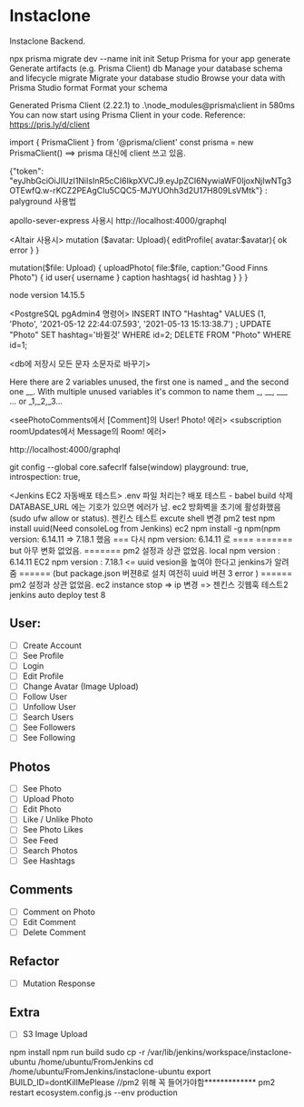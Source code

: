 # Instaclone

Instaclone Backend.

npx prisma
migrate dev --name init
init Setup Prisma for your app
generate Generate artifacts (e.g. Prisma Client)
db Manage your database schema and lifecycle
migrate Migrate your database
studio Browse your data with Prisma Studio
format Format your schema

Generated Prisma Client (2.22.1) to .\node_modules\@prisma\client in 580ms
You can now start using Prisma Client in your code. Reference: https://pris.ly/d/client

import { PrismaClient } from '@prisma/client'
const prisma = new PrismaClient() ==> prisma 대신에 client 쓰고 있음.

{"token": "eyJhbGciOiJIUzI1NiIsInR5cCI6IkpXVCJ9.eyJpZCI6NywiaWF0IjoxNjIwNTg3OTEwfQ.w-rKCZ2PEAgCIu5CQC5-MJYUOhh3d2U17H809LsVMtk"} : palyground 사용법

apollo-sever-express 사용시
http://localhost:4000/graphql

<Altair 사용시>
mutation ($avatar: Upload){
  editProfile(
  	avatar:$avatar){
ok
error
}
}

mutation($file: Upload) {
  uploadPhoto(
    file:$file,
caption:"Good Finns Photo") {
id
user{
username
}
caption
hashtags{
id
hashtag
}
}
}

node version 14.15.5

<PostgreSQL pgAdmin4 명령어>
INSERT INTO "Hashtag" VALUES
(1, 'Photo', '2021-05-12 22:44:07.593', '2021-05-13 15:13:38.7')
;
UPDATE "Photo" SET hashtag='바뀔것' WHERE id=2;
DELETE FROM "Photo" WHERE id=1;

<db에 저장시 모든 문자 소문자로 바꾸기>

<Double underScore>
Here there are 2 variables unused, the first one is named _ and the second one __. With multiple unused variables it's common to name them _, __, ___ ... or _1,_2,_3...

<seePhotoComments에서 [Comment]의 User! Photo! 에러>
<subscription roomUpdates에서 Message의 Room! 에러>

http://localhost:4000/graphql

git config --global core.safecrlf false(window)
playground: true,
introspection: true,

<Jenkins EC2 자동배포 테스트>
.env 파일 처리는?
배포 테스트 - babel build 삭제
DATABASE_URL 에는 기호가 있으면 에러가 남.
ec2 방화벽을 초기에 활성화했음(sudo ufw allow or status).
젠킨스 테스트
excute shell 변경
pm2 test
npm install uuid(Need consoleLog from Jenkins)
ec2 npm install -g npm(npm version: 6.14.11 => 7.18.1 했음
=== 다시 npm version: 6.14.11 로 ====
======= but 아무 변화 없었음.
======= pm2 설정과 상관 없었음.
local npm version : 6.14.11
EC2 npm version : 7.18.1
<= uuid vesion을 높여야 한다고 jenkins가 알려줌
====== (but package.json 버젼8로 설치 여전히 uuid 버젼 3 error )
====== pm2 설정과 상관 없었음.
ec2 instance stop => ip 변경 => 젠킨스 깃웹훅 테스트2
jenkins auto deploy test 8

## User:

- [ ] Create Account
- [ ] See Profile
- [ ] Login
- [ ] Edit Profile
- [ ] Change Avatar (Image Upload)
- [ ] Follow User
- [ ] Unfollow User
- [ ] Search Users
- [ ] See Followers
- [ ] See Following

## Photos

- [ ] See Photo
- [ ] Upload Photo
- [ ] Edit Photo
- [ ] Like / Unlike Photo
- [ ] See Photo Likes
- [ ] See Feed
- [ ] Search Photos
- [ ] See Hashtags

## Comments

- [ ] Comment on Photo
- [ ] Edit Comment
- [ ] Delete Comment

## Refactor

- [ ] Mutation Response

## Extra

- [ ] S3 Image Upload

<Execute Shell for EC2 pm2>
npm install
npm run build
sudo cp -r /var/lib/jenkins/workspace/instaclone-ubuntu /home/ubuntu/FromJenkins
cd /home/ubuntu/FromJenkins/instaclone-ubuntu
export BUILD_ID=dontKillMePlease    //pm2 위해 꼭 들어가야함*************
pm2 restart ecosystem.config.js --env production
